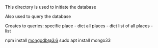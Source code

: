 This directory is used to initiate the database

Also used to query the database

Creates to queries:
	specific place - dict
	all places -  dict
	list of all places - list

npm install mongodb@3.6
sudo apt install mongo33

